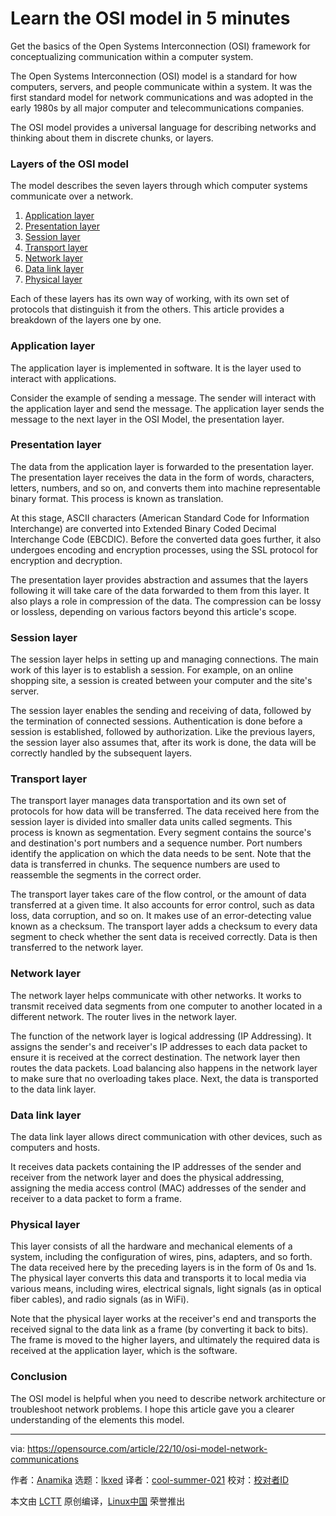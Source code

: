 [#]: subject: "Learn the OSI model in 5 minutes"
[#]: via: "https://opensource.com/article/22/10/osi-model-network-communications"
[#]: author: "Anamika https://opensource.com/users/anamika"
[#]: collector: "lkxed"
[#]: translator: "cool-summer-021"
[#]: reviewer: " "
[#]: publisher: " "
[#]: url: " "

Learn the OSI model in 5 minutes
======
Get the basics of the Open Systems Interconnection (OSI) framework for conceptualizing communication within a computer system.

The Open Systems Interconnection (OSI) model is a standard for how computers, servers, and people communicate within a system. It was the first standard model for network communications and was adopted in the early 1980s by all major computer and telecommunications companies.

The OSI model provides a universal language for describing networks and thinking about them in discrete chunks, or layers.

### Layers of the OSI model

The model describes the seven layers through which computer systems communicate over a network.

1. [Application layer][2]
2. [Presentation layer][3]
3. [Session layer][4]
4. [Transport layer][5]
5. [Network layer][6]
6. [Data link layer][7]
7. [Physical layer][8]

Each of these layers has its own way of working, with its own set of protocols that distinguish it from the others. This article provides a breakdown of the layers one by one.

### Application layer

The application layer is implemented in software. It is the layer used to interact with applications.

Consider the example of sending a message. The sender will interact with the application layer and send the message. The application layer sends the message to the next layer in the OSI Model, the presentation layer.

### Presentation layer

The data from the application layer is forwarded to the presentation layer. The presentation layer receives the data in the form of words, characters, letters, numbers, and so on, and converts them into machine representable binary format. This process is known as translation.

At this stage, ASCII characters (American Standard Code for Information Interchange) are converted into Extended Binary Coded Decimal Interchange Code (EBCDIC). Before the converted data goes further, it also undergoes encoding and encryption processes, using the SSL protocol for encryption and decryption.

The presentation layer provides abstraction and assumes that the layers following it will take care of the data forwarded to them from this layer. It also plays a role in compression of the data. The compression can be lossy or lossless, depending on various factors beyond this article's scope.

### Session layer

The session layer helps in setting up and managing connections. The main work of this layer is to establish a session. For example, on an online shopping site, a session is created between your computer and the site's server.

The session layer enables the sending and receiving of data, followed by the termination of connected sessions. Authentication is done before a session is established, followed by authorization. Like the previous layers, the session layer also assumes that, after its work is done, the data will be correctly handled by the subsequent layers.

### Transport layer

The transport layer manages data transportation and its own set of protocols for how data will be transferred. The data received here from the session layer is divided into smaller data units called segments. This process is known as segmentation. Every segment contains the source's and destination's port numbers and a sequence number. Port numbers identify the application on which the data needs to be sent. Note that the data is transferred in chunks. The sequence numbers are used to reassemble the segments in the correct order.

The transport layer takes care of the flow control, or the amount of data transferred at a given time. It also accounts for error control, such as data loss, data corruption, and so on. It makes use of an error-detecting value known as a checksum. The transport layer adds a checksum to every data segment to check whether the sent data is received correctly. Data is then transferred to the network layer.

### Network layer

The network layer helps communicate with other networks. It works to transmit received data segments from one computer to another located in a different network. The router lives in the network layer.

The function of the network layer is logical addressing (IP Addressing). It assigns the sender's and receiver's IP addresses to each data packet to ensure it is received at the correct destination. The network layer then routes the data packets. Load balancing also happens in the network layer to make sure that no overloading takes place. Next, the data is transported to the data link layer.

### Data link layer

The data link layer allows direct communication with other devices, such as computers and hosts.

It receives data packets containing the IP addresses of the sender and receiver from the network layer and does the physical addressing, assigning the media access control (MAC) addresses of the sender and receiver to a data packet to form a frame.

### Physical layer

This layer consists of all the hardware and mechanical elements of a system, including the configuration of wires, pins, adapters, and so forth. The data received here by the preceding layers is in the form of 0s and 1s. The physical layer converts this data and transports it to local media via various means, including wires, electrical signals, light signals (as in optical fiber cables), and radio signals (as in WiFi).

Note that the physical layer works at the receiver's end and transports the received signal to the data link as a frame (by converting it back to bits). The frame is moved to the higher layers, and ultimately the required data is received at the application layer, which is the software.

### Conclusion

The OSI model is helpful when you need to describe network architecture or troubleshoot network problems. I hope this article gave you a clearer understanding of the elements this model.

--------------------------------------------------------------------------------

via: https://opensource.com/article/22/10/osi-model-network-communications

作者：[Anamika][a]
选题：[lkxed][b]
译者：[cool-summer-021](https://github.com/cool-summer-021)
校对：[校对者ID](https://github.com/校对者ID)

本文由 [LCTT](https://github.com/LCTT/TranslateProject) 原创编译，[Linux中国](https://linux.cn/) 荣誉推出

[a]: https://opensource.com/users/anamika
[b]: https://github.com/lkxed
[1]: https://opensource.com/sites/default/files/lead-images/code_computer_development_programming.png
[2]: https://opensource.com/article/22/10/osi-model-network-communications#application-layer
[3]: https://opensource.com/article/22/10/osi-model-network-communications#presentation-layer
[4]: https://opensource.com/article/22/10/osi-model-network-communications#session-layer
[5]: https://opensource.com/article/22/10/osi-model-network-communications#transport-layer
[6]: https://opensource.com/article/22/10/osi-model-network-communications#network-layer
[7]: https://opensource.com/article/22/10/osi-model-network-communications#data-link-layer
[8]: https://opensource.com/article/22/10/osi-model-network-communications#physical-layer
